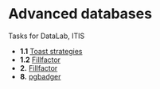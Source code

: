 # Advanced databases
 Tasks for DataLab, ITIS

+ **1.1** [Toast strategies](1.1%20Toast%20strategies)
+ **1.2** [Fillfactor](1.2%20Fillfactor)
+ **2\.** [Fillfactor](1.2%20Fillfactor)
+ **8\.** [pgbadger](8.%20pgbadger)
